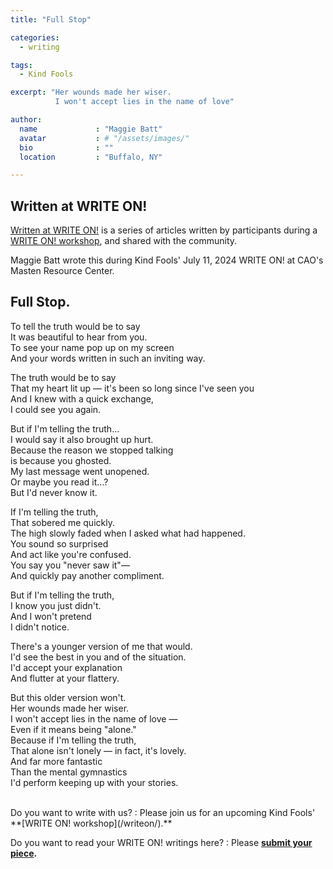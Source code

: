 ```yaml
---
title: "Full Stop"

categories:
  - writing

tags:
  - Kind Fools

excerpt: "Her wounds made her wiser.
          I won't accept lies in the name of love"

author:
  name             : "Maggie Batt"
  avatar           : # "/assets/images/"
  bio              : ""
  location         : "Buffalo, NY"

---
```


## Written at WRITE ON!

[Written at WRITE ON!](/writtenat/) is a series of articles written
by participants during a [WRITE ON! workshop](/writeon),
and shared with the community.

Maggie Batt wrote this during Kind Fools' July 11, 2024 WRITE ON!
at CAO's Masten Resource Center.

## Full Stop.

To tell the truth would be to say<br>
It was beautiful to hear from you.<br>
To see your name pop up on my screen<br>
And your words written in such an inviting way.

The truth would be to say<br>
That my heart lit up — it's been so long since I've seen you<br>
And I knew with a quick exchange,<br>
I could see you again.

But if I'm telling the truth...<br>
I would say it also brought up hurt.<br>
Because the reason we stopped talking<br>
is because you ghosted.<br>
My last message went unopened.<br>
Or maybe you read it...?<br>
But I'd never know it.

If I'm telling the truth,<br>
That sobered me quickly.<br>
The high slowly faded when I asked what had happened.<br>
You sound so surprised <br>
And act like you're confused.<br>
You say you "never saw it"—<br>
And quickly pay another compliment.

But if I'm telling the truth,<br>
I know you just didn't.<br>
And I won't pretend<br>
I didn't notice.

There's a younger version of me that would.<br>
I'd see the best in you and of the situation.<br>
I'd accept your explanation<br>
And flutter at your flattery.

But this older version won't.<br>
Her wounds made her wiser.<br>
I won't accept lies in the name of love —<br>
Even if it means being "alone."<br>
Because if I'm telling the truth, <br>
That alone isn't lonely — in fact, it's lovely.<br>
And far more fantastic<br>
Than the mental gymnastics <br>
I'd perform keeping up with your stories.

<br>
Do you want to write with us?
:    Please join us for an upcoming Kind Fools' **[WRITE ON! workshop](/writeon/).**

Do you want to read your WRITE ON! writings here?
: Please **[submit your piece](/submit/).**

